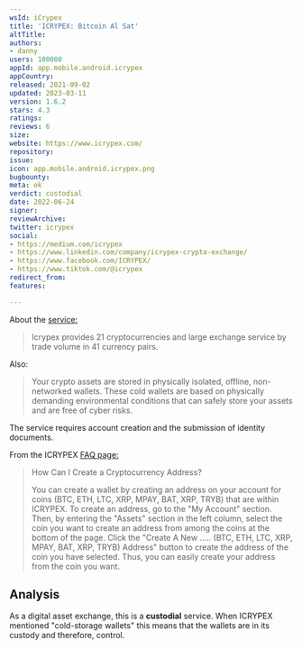 ```yaml
---
wsId: iCrypex
title: 'ICRYPEX: Bitcoin Al Sat'
altTitle: 
authors:
- danny
users: 100000
appId: app.mobile.android.icrypex
appCountry: 
released: 2021-09-02
updated: 2023-03-11
version: 1.6.2
stars: 4.3
ratings: 
reviews: 6
size: 
website: https://www.icrypex.com/
repository: 
issue: 
icon: app.mobile.android.icrypex.png
bugbounty: 
meta: ok
verdict: custodial
date: 2022-06-24
signer: 
reviewArchive: 
twitter: icrypex
social:
- https://medium.com/icrypex
- https://www.linkedin.com/company/icrypex-crypto-exchange/
- https://www.facebook.com/ICRYPEX/
- https://www.tiktok.com/@icrypex
redirect_from: 
features: 

---
```


About the [service:](https://www.icrypex.com/en)

> Icrypex provides 21 cryptocurrencies and large exchange service by trade volume in 41 currency pairs. 

Also: 

> Your crypto assets are stored in physically isolated, offline, non-networked wallets. These cold wallets are based on physically demanding environmental conditions that can safely store your assets and are free of cyber risks.

The service requires account creation and the submission of identity documents.

From the ICRYPEX [FAQ page:](https://www.icrypex.com/en/faq/how-can-i-create-a-cryptocurrency-address)

> How Can I Create a Cryptocurrency Address?
>
> You can create a wallet by creating an address on your account for coins (BTC, ETH, LTC, XRP, MPAY, BAT, XRP, TRYB) that are within ICRYPEX. To create an address, go to the "My Account" section. Then, by entering the "Assets" section in the left column, select the coin you want to create an address from among the coins at the bottom of the page. Click the "Create A New ….. (BTC, ETH, LTC, XRP, MPAY, BAT, XRP, TRYB) Address" button to create the address of the coin you have selected. Thus, you can easily create your address from the coin you want.

## Analysis 

As a digital asset exchange, this is a **custodial** service. When ICRYPEX mentioned "cold-storage wallets" this means that the wallets are in its custody and therefore, control. 
